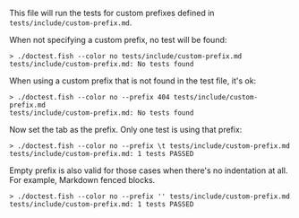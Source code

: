 This file will run the tests for custom prefixes defined in `tests/include/custom-prefix.md`.

When not specifying a custom prefix, no test will be found:

    > ./doctest.fish --color no tests/include/custom-prefix.md
    tests/include/custom-prefix.md: No tests found

When using a custom prefix that is not found in the test file, it's ok:

    > ./doctest.fish --color no --prefix 404 tests/include/custom-prefix.md
    tests/include/custom-prefix.md: No tests found

Now set the tab as the prefix. Only one test is using that prefix:

    > ./doctest.fish --color no --prefix \t tests/include/custom-prefix.md
    tests/include/custom-prefix.md: 1 tests PASSED

Empty prefix is also valid for those cases when there's no indentation at all. For example, Markdown fenced blocks.

    > ./doctest.fish --color no --prefix '' tests/include/custom-prefix.md
    tests/include/custom-prefix.md: 1 tests PASSED
